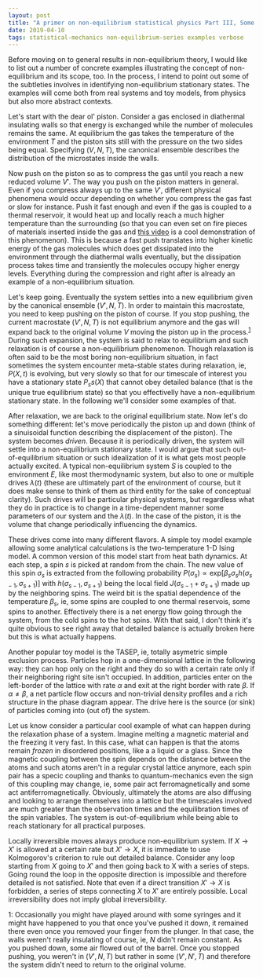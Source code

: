 ```yaml
---
layout: post
title: "A primer on non-equilibrium statistical physics Part III, Some Non-Equilibrium Examples"
date: 2019-04-10
tags: statistical-mechanics non-equilibrium-series examples verbose
--- 
```


Before moving on to general results in non-equilibrium theory, I would like to list out a number of concrete examples illustrating the concept of non-equilibrium and its scope, too. In the process, I intend to point out some of the subtleties involves in identifying non-equilibrium stationary states. The examples will come both from real systems and toy models, from physics but also more abstract contexts.

Let's start with the dear ol' piston. Consider a gas enclosed in diathermal insulating walls so that energy is exchanged while the number of molecules remains the same. At equilibrium the gas takes the temperature of the environment $T$ and the piston sits still with the pressure on the two sides being equal. Specifying $(V, N, T)$, the canonical ensemble describes the distribution of the microstates inside the walls.

Now push on the piston so as to compress the gas until you reach a new reduced volume $V'$. The way you push on the piston matters in general. Even if you compress always up to the same $V'$, different physical phenomena would occur depending on whether you compress the gas fast or slow for instance. Push it fast enough and even if the gas is coupled to a thermal reservoir, it would heat up and locally reach a much higher temperature than the surrounding (so that you can even set on fire pieces of materials inserted inside the gas and [this video](<https://www.youtube.com/watch?v=4qe1Ueifekg>) is a cool demonstration of this phenomenon). This is because a fast push translates into higher kinetic energy of the gas molecules which does get dissipated into the environment through the diathermal walls eventually, but the dissipation process takes time and transiently the molecules occupy higher energy levels. Everything during the compression and right after is already an example of a non-equilibrium situation.

Let's keep going. Eventually the system settles into a new equilibrium given by the canonical ensemble $(V', N, T)$. In order to maintain this macrostate, you need to keep pushing on the piston of course. If you stop pushing, the current macrostate $(V', N, T)$ is not equilibrium anymore and the gas will expand back to the original volume $V$ moving the piston up in the process.<sup>[1](#myfootnote1)</sup> During such expansion, the system is said to relax to equilibrium and such relaxation is of course a non-equilibrium phenomenon. Though relaxation is often said to be the most boring non-equilibrium situation, in fact sometimes the system encounter meta-stable states during relaxation, ie, $P(X, t)$ is evolving, but very slowly so that for our timescale of interest you have a stationary state $P_ss(X)$ that cannot obey detailed balance (that is the unique true equilibrium state) so that you effectivelly have a non-equilibrium stationary state. In the following we'll consider some examples of that.

After relaxation, we are back to the original equilibrium state. Now let's do something different: let's move periodically the piston up and down (think of a sinuisoidal function describing the displacement of the piston). The system becomes _driven_. Because it is periodically driven, the system will settle into  a non-equilibrium stationary state. I would argue that such out-of-equilibrium situation or such idealization of it is what gets most people actually excited. A typical non-equilibrium system $S$ is coupled to the environment $E$, like most thermodynamic system, but also to one or multiple drives $\lambda(t)$ (these are ultimately part of the environment of course, but it does make sense to think of them as third entity for the sake of conceptual clarity). Such drives will be particular physical systems, but regardless what they do in practice is to change in a time-dependent manner some parameters of our system and the $\lambda(t)$. In the case of the piston, it is the volume that change periodically influencing the dynamics.

These drives come into many different flavors. A simple toy model example allowing some analytical calculations is the two-temperature 1-D Ising model. A common version of this model start from heat bath dynamics. At each step, a spin $s$ is picked at random from the chain. The new value of this spin $\sigma_s$ is extracted from the following probability $P(\sigma_s) \propto \mathrm{exp}[\beta_s \sigma_s h(\sigma_{s-1}, \sigma_{s+1})]$ with $h(\sigma_{s-1}, \sigma_{s+1})$ being the local field $J(\sigma_{s-1} + \sigma_{s+1})$ made up by the neighboring spins. The weird bit is the spatial dependence of the temperature $\beta_s$, ie, some spins are coupled to one thermal reservois, some spins to another. Effectively there is a net energy flow going through the system, from the cold spins to the hot spins. With that said, I don't think it's quite obvious to see right away that detailed balance is actually broken here but this is what actually happens.

Another popular toy model is the TASEP, ie, totally asymetric simple exclusion process. Particles hop in a one-dimensional lattice in the following way: they can hop only on the right and they do so with a certain rate only if their neighboring right site isn't occupied. In addition, particles enter on the left-border of the lattice with rate $\alpha$ and exit at the right border with rate $\beta$. If $\alpha \neq \beta$, a net particle flow occurs and non-trivial density profiles and a rich structure in the phase diagram appear. The drive here is the source (or sink) of particles coming into (out of) the system.

Let us know consider a particular cool example of what can happen during the relaxation phase of a system. Imagine melting a magnetic material and the freezing it very fast. In this case, what can happen is that the atoms remain _frozen_ in disordered positions, like a a liquid or a glass. Since the magnetic coupling between the spin depends on the distance between the atoms and such atoms aren't in a regular crystal lattice anymore, each spin pair has a specic coupling and thanks to quantum-mechanics even the sign of this coupling may change, ie, some pair act ferromagnetically and some act antiferromagnetically. Obviously, ultimately the atoms are also diffusing and looking to arrange themselves into a lattice but the timescales involved are much greater than the observation times and the equilibration times of the spin variables. The system is out-of-equilibrium while being able to reach stationary for all practical purposes.

Locally irreversible moves always produce non-equilibrium system. If $X \rightarrow X'$ is allowed at a certain rate but $X' \rightarrow X$, it is immediate to use Kolmogorov's criterion to rule out detailed balance. Consider any loop starting from $X$ going to $X'$ and then going back to X with a series of steps. Going round the loop in the opposite direction is impossible and therefore detailed is not satisfied. Note that even if a direct transition $X' \rightarrow X$ is forbidden, a series of steps connecting $X$ to $X'$ are entirely possible. Local irreversibility does not imply global irreversibility. 

<a name="myfootnote1">1</a>: Occasionally you might have played around with some syringes and it might have happened to you that once you've pushed it down, it remained there even once you removed your finger from the plunger. In that case, the walls weren't really insulating of course, ie, $N$ didn't remain constant. As you pushed down, some air flowed out of the barrel. Once you stopped pushing, you weren't in $(V', N, T)$ but rather in some $(V', N', T)$ and therefore the system didn't need to return to the original volume.